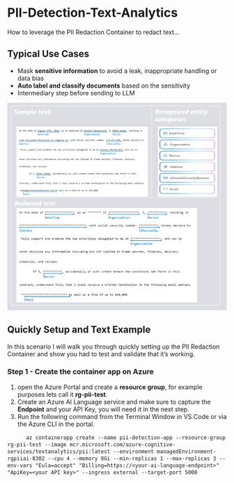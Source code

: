 # PII-Detection-Text-Analytics
How to leverage the PII Redaction Container to redact text...

## Typical Use Cases
- ​Mask **sensitive information** to avoid a leak, inappropriate handling or data bias
- **Auto label and classify documents** based on the sensitivity
- Intermediary step before sending to LLM

![redacted-sample](/images/redacted-sample.jpg)

## Quickly Setup and Text Example
In this scenario I will walk you through quickly setting up the PII Redaction Container and show you had to test and validate that it’s working.

### Step 1 - Create the container app on Azure
1. open the Azure Portal and create a **resource group**, for example purposes lets call it **rg-pii-test**.
2. Create an Azure AI Language service and make sure to capture the **Endpoint** and your API Key, you will need it in the next step.
3. Run the following command from the Terminal Window in VS Code or via the Azure CLI in the portal.

```
      az containerapp create --name pii-detection-app --resource-group rg-pii-test --image mcr.microsoft.com/azure-cognitive-services/textanalytics/pii:latest --environment managedEnvironment-rgpiiai-8302 --cpu 4 --memory 8Gi --min-replicas 1 --max-replicas 3 --env-vars "Eula=accept" "Billing=https://<your-ai-language-endpoint>" "ApiKey=<your API key>" --ingress external --target-port 5000
```
